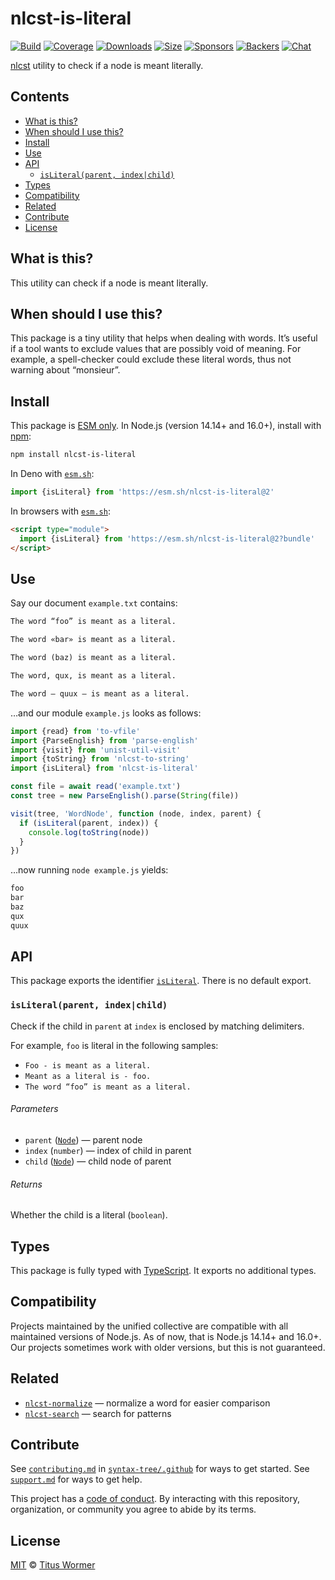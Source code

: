 # nlcst-is-literal

[![Build][build-badge]][build]
[![Coverage][coverage-badge]][coverage]
[![Downloads][downloads-badge]][downloads]
[![Size][size-badge]][size]
[![Sponsors][sponsors-badge]][collective]
[![Backers][backers-badge]][collective]
[![Chat][chat-badge]][chat]

[nlcst][] utility to check if a node is meant literally.

## Contents

*   [What is this?](#what-is-this)
*   [When should I use this?](#when-should-i-use-this)
*   [Install](#install)
*   [Use](#use)
*   [API](#api)
    *   [`isLiteral(parent, index|child)`](#isliteralparent-indexchild)
*   [Types](#types)
*   [Compatibility](#compatibility)
*   [Related](#related)
*   [Contribute](#contribute)
*   [License](#license)

## What is this?

This utility can check if a node is meant literally.

## When should I use this?

This package is a tiny utility that helps when dealing with words.
It’s useful if a tool wants to exclude values that are possibly void of
meaning.
For example, a spell-checker could exclude these literal words, thus not warning
about “monsieur”.

## Install

This package is [ESM only][esm].
In Node.js (version 14.14+ and 16.0+), install with [npm][]:

```sh
npm install nlcst-is-literal
```

In Deno with [`esm.sh`][esmsh]:

```js
import {isLiteral} from 'https://esm.sh/nlcst-is-literal@2'
```

In browsers with [`esm.sh`][esmsh]:

```html
<script type="module">
  import {isLiteral} from 'https://esm.sh/nlcst-is-literal@2?bundle'
</script>
```

## Use

Say our document `example.txt` contains:

```txt
The word “foo” is meant as a literal.

The word «bar» is meant as a literal.

The word (baz) is meant as a literal.

The word, qux, is meant as a literal.

The word — quux — is meant as a literal.
```

…and our module `example.js` looks as follows:

```js
import {read} from 'to-vfile'
import {ParseEnglish} from 'parse-english'
import {visit} from 'unist-util-visit'
import {toString} from 'nlcst-to-string'
import {isLiteral} from 'nlcst-is-literal'

const file = await read('example.txt')
const tree = new ParseEnglish().parse(String(file))

visit(tree, 'WordNode', function (node, index, parent) {
  if (isLiteral(parent, index)) {
    console.log(toString(node))
  }
})
```

…now running `node example.js` yields:

```txt
foo
bar
baz
qux
quux
```

## API

This package exports the identifier [`isLiteral`][isliteral].
There is no default export.

### `isLiteral(parent, index|child)`

Check if the child in `parent` at `index` is enclosed by matching delimiters.

For example, `foo` is literal in the following samples:

*   `Foo - is meant as a literal.`
*   `Meant as a literal is - foo.`
*   `The word “foo” is meant as a literal.`

###### Parameters

*   `parent` ([`Node`][node])
    — parent node
*   `index` (`number`)
    — index of child in parent
*   `child` ([`Node`][node])
    — child node of parent

###### Returns

Whether the child is a literal (`boolean`).

## Types

This package is fully typed with [TypeScript][].
It exports no additional types.

## Compatibility

Projects maintained by the unified collective are compatible with all maintained
versions of Node.js.
As of now, that is Node.js 14.14+ and 16.0+.
Our projects sometimes work with older versions, but this is not guaranteed.

## Related

*   [`nlcst-normalize`](https://github.com/syntax-tree/nlcst-normalize)
    — normalize a word for easier comparison
*   [`nlcst-search`](https://github.com/syntax-tree/nlcst-search)
    — search for patterns

## Contribute

See [`contributing.md`][contributing] in [`syntax-tree/.github`][health] for
ways to get started.
See [`support.md`][support] for ways to get help.

This project has a [code of conduct][coc].
By interacting with this repository, organization, or community you agree to
abide by its terms.

## License

[MIT][license] © [Titus Wormer][author]

<!-- Definitions -->

[build-badge]: https://github.com/syntax-tree/nlcst-is-literal/workflows/main/badge.svg

[build]: https://github.com/syntax-tree/nlcst-is-literal/actions

[coverage-badge]: https://img.shields.io/codecov/c/github/syntax-tree/nlcst-is-literal.svg

[coverage]: https://codecov.io/github/syntax-tree/nlcst-is-literal

[downloads-badge]: https://img.shields.io/npm/dm/nlcst-is-literal.svg

[downloads]: https://www.npmjs.com/package/nlcst-is-literal

[size-badge]: https://img.shields.io/bundlephobia/minzip/nlcst-is-literal.svg

[size]: https://bundlephobia.com/result?p=nlcst-is-literal

[sponsors-badge]: https://opencollective.com/unified/sponsors/badge.svg

[backers-badge]: https://opencollective.com/unified/backers/badge.svg

[collective]: https://opencollective.com/unified

[chat-badge]: https://img.shields.io/badge/chat-discussions-success.svg

[chat]: https://github.com/syntax-tree/unist/discussions

[npm]: https://docs.npmjs.com/cli/install

[esm]: https://gist.github.com/sindresorhus/a39789f98801d908bbc7ff3ecc99d99c

[esmsh]: https://esm.sh

[typescript]: https://www.typescriptlang.org

[license]: license

[author]: https://wooorm.com

[health]: https://github.com/syntax-tree/.github

[contributing]: https://github.com/syntax-tree/.github/blob/main/contributing.md

[support]: https://github.com/syntax-tree/.github/blob/main/support.md

[coc]: https://github.com/syntax-tree/.github/blob/main/code-of-conduct.md

[nlcst]: https://github.com/syntax-tree/nlcst

[node]: https://github.com/syntax-tree/nlcst#nodes

[isliteral]: #isliteralparent-indexchild
